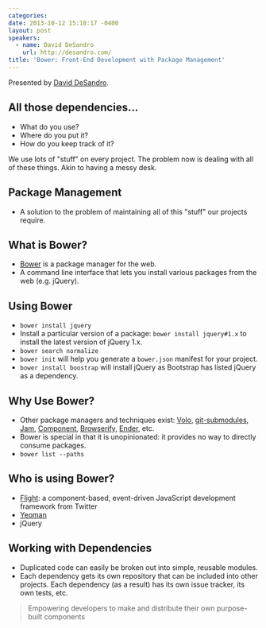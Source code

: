 ```yaml
---
categories:
date: 2013-10-12 15:18:17 -0400
layout: post
speakers:
  - name: David DeSandro
    url: http://desandro.com/
title: 'Bower: Front-End Development with Package Management'
---
```


Presented by [David DeSandro](http://desandro.com/).

## All those dependencies…

- What do you use?
- Where do you put it?
- How do you keep track of it?

We use lots of "stuff" on every project. The problem now is dealing with all of these things. Akin to having a messy desk.


## Package Management

- A solution to the problem of maintaining all of this "stuff" our projects require.


## What is Bower?

- [Bower](http://bower.io/) is a package manager for the web.
- A command line interface that lets you install various packages from the web (e.g. jQuery).


## Using Bower

- `bower install jquery`
- Install a particular version of a package: `bower install jquery#1.x` to install the latest version of jQuery 1.x.
- `bower search normalize`
- `bower init` will help you generate a `bower.json` manifest for your project.
- `bower install boostrap` will install jQuery as Bootstrap has listed jQuery as a dependency.


## Why Use Bower?

- Other package managers and techniques exist: [Volo](http://volojs.org/), [git-submodules](http://git-scm.com/book/en/Git-Tools-Submodules), [Jam](http://jamjs.org/), [Component](https://github.com/component/component), [Browserify](http://browserify.org/), [Ender](http://ender.jit.su/), etc.
- Bower is special in that it is unopinionated: it provides no way to directly consume packages.
- `bower list --paths`


## Who is using Bower?

- [Flight](https://github.com/flightjs/flight): a component-based, event-driven JavaScript development framework from Twitter
- [Yeoman](http://yeoman.io/)
- jQuery


## Working with Dependencies

- Duplicated code can easily be broken out into simple, reusable modules.
- Each dependency gets its own repository that can be included into other projects. Each dependency (as a result) has its own issue tracker, its own tests, etc.

> Empowering developers to make and distribute their own purpose-built components